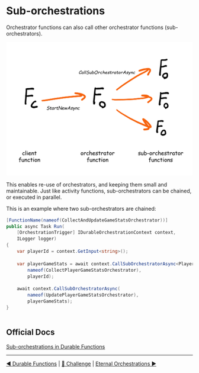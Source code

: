 # Sub-orchestrations

Orchestrator functions can also call other orchestrator functions (sub-orchestrators).

![Sub-orchestrations](../diagrams/sub-orchestrators.png)

This enables re-use of orchestrators, and keeping them small and maintainable. Just like activity functions, sub-orchestrators can be chained, or executed in parallel.

This is an example where two sub-orchestrators are chained:

```csharp
[FunctionName(nameof(CollectAndUpdateGameStatsOrchestrator))]
public async Task Run(
    [OrchestrationTrigger] IDurableOrchestrationContext context,
    ILogger logger)
{
    var playerId = context.GetInput<string>();

    var playerGameStats = await context.CallSubOrchestratorAsync<PlayerGameStats>(
        nameof(CollectPlayerGameStatsOrchestrator),
        playerId);
    
    await context.CallSubOrchestratorAsync(
        nameof(UpdatePlayerGameStatsOrchestrator),
        playerGameStats);
}
    
```

## Official Docs

[Sub-orchestrations in Durable Functions](https://docs.microsoft.com/en-us/azure/azure-functions/durable/durable-functions-sub-orchestrations?tabs=csharp)

---
[◀ Durable Functions](durablefunctions.md) | [🔼 Challenge](notifysupport.md) | [Eternal Orchestrations ▶](eternalorchestrations.md)
